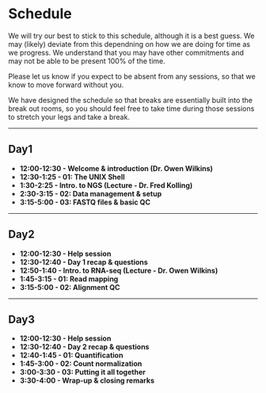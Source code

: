 # Schedule

We will try our best to stick to this schedule, although it is a best guess. We may (likely) deviate from this dependning on how we are doing for time as we progress. We understand that you may have other commitments and may not be able to be present 100% of the time.

Please let us know if you expect to be absent from any sessions, so that we know to move forward without you.

We have designed the schedule so that breaks are essentially built into the break out rooms, so you should feel free to take time during those sessions to stretch your legs and take a break.


---

## Day1
- **12:00-12:30 - Welcome & introduction (Dr. Owen Wilkins)**
- **12:30-1:25 - 01: The UNIX Shell**
- **1:30-2:25 - Intro. to NGS (Lecture - Dr. Fred Kolling)**
- **2:30-3:15 - 02: Data management & setup**
- **3:15-5:00 - 03: FASTQ files & basic QC**

---

## Day2
- **12:00-12:30 - Help session**
- **12:30-12:40 - Day 1 recap & questions**
- **12:50-1:40 - Intro. to RNA-seq (Lecture - Dr. Owen Wilkins)**
- **1:45-3:15 - 01: Read mapping**
- **3:15-5:00 - 02: Alignment QC**

---

## Day3
- **12:00-12:30 - Help session**
- **12:30-12:40 - Day 2 recap & questions**
- **12:40-1:45 - 01: Quantification**
- **1:45-3:00 - 02: Count normalization**
- **3:00-3:30 - 03: Putting it all together**
- **3:30-4:00 - Wrap-up & closing remarks**
